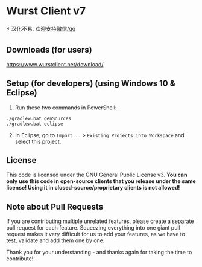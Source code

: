 # Wurst Client v7
⚡ 汉化不易, 欢迎支持[微信/qq](https://docs.qq.com/doc/DYWJKZ2ZtdmVPZmVY?groupUin=T5BcGlDMhmyDFAE2uMfQvQ%253D%253D&ADUIN=750215287&ADSESSION=1632535109&ADTAG=CLIENT.QQ.5827_.0&ADPUBNO=27151&jumpuin=750215287)
## Downloads (for users)

https://www.wurstclient.net/download/

## Setup (for developers) (using Windows 10 & Eclipse)

1. Run these two commands in PowerShell:

```
./gradlew.bat genSources
./gradlew.bat eclipse
```

2. In Eclipse, go to `Import...` > `Existing Projects into Workspace` and select this project.

## License

This code is licensed under the GNU General Public License v3. **You can only use this code in open-source clients that you release under the same license! Using it in closed-source/proprietary clients is not allowed!**

## Note about Pull Requests

If you are contributing multiple unrelated features, please create a separate pull request for each feature. Squeezing everything into one giant pull request makes it very difficult for us to add your features, as we have to test, validate and add them one by one.

Thank you for your understanding - and thanks again for taking the time to contribute!!
